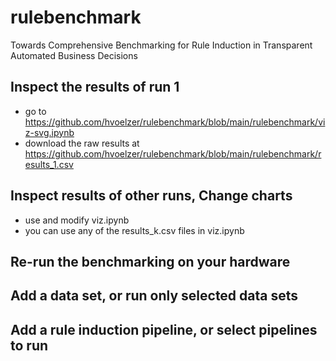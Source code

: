 # rulebenchmark
Towards Comprehensive Benchmarking for Rule Induction in Transparent Automated Business Decisions

## Inspect the results of run 1
- go to https://github.com/hvoelzer/rulebenchmark/blob/main/rulebenchmark/viz-svg.ipynb
- download the raw results at https://github.com/hvoelzer/rulebenchmark/blob/main/rulebenchmark/results_1.csv


## Inspect results of other runs, Change charts
- use and modify viz.ipynb
- you can use any of the results_k.csv files in viz.ipynb


## Re-run the benchmarking on your hardware


## Add a data set, or run only selected data sets


## Add a rule induction pipeline, or select pipelines to run
